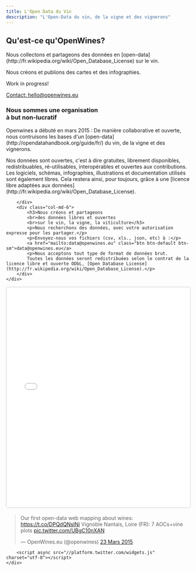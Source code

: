 ```yaml
---
title: L'Open Data du Vin
description: "L'Open-Data du vin, de la vigne et des vignerons"
---
```


<div class="row">
    <div class="col-md-offset-2 col-md-8">
        <div class="well text-center">
            <h2>Qu'est-ce qu'OpenWines?</h2>
            <p>Nous collectons et partageons des données en [open-data](http://fr.wikipedia.org/wiki/Open_Database_License) sur le vin.</p>
            <p>Nous créons et publions des cartes et des infographies.</p>
            <p class="lead">Work in progress!</p>
            <a href="mailto:hello@openwines.eu" class="btn btn-default">Contact: hello@openwines.eu</a>
        </div>
    </div>
</div>
<div class="home-bottom">
    <div class="row">
        <div class="col-md-6">
            <h3>Nous sommes une organisation<br>à but non-lucratif</h3>
            <!--<p class="lead"></p>-->
            <p>Openwines a débuté en mars 2015 :
            De manière collaborative et ouverte, nous contruisons les bases d'un [open-data](http://opendatahandbook.org/guide/fr/) du vin, de la vigne et des vignerons.</p>
            <p>Nos données sont ouvertes, c'est à dire gratuites, librement disponibles,
            redistribuables, ré-utilisables, interopérables et ouvertes aux contributions.
            Les logiciels, schémas, infographies, illustrations et documentation utilisés sont également libres.
            Cela restera ainsi, pour toujours, grâce à une [licence libre adaptées aux données](http://fr.wikipedia.org/wiki/Open_Database_License).</p>

        </div>
        <div class="col-md-6">
            <h3>Nous créons et partageons
            <br>des données libres et ouvertes
            <br>sur le vin, la vigne, la viticulture</h3>
            <p>Nous recherchons des données, avec votre autorisation expresse pour les partager.</p>
            <p>Envoyez-nous vos fichiers (csv, xls., json, etc) à :</p>
            <a href="mailto:data@openwines.eu" class="btn btn-default btn-sm">data@openwines.eu</a>
            <p>Nous acceptons tout type de format de données brut.
            Toutes les données seront redistribuées selon le contrat de la licence libre et ouverte ODbL, [Open Database License](http://fr.wikipedia.org/wiki/Open_Database_License).</p>
        </div>
    </div>
</div>

<div class="row">
    <div class="col-md-12">
        <iframe src="//www.slideshare.net/slideshow/embed_code/key/4FsHhM4tuRtoaz" width="1170" height="602" frameborder="0" marginwidth="0" marginheight="0" scrolling="no" style="border-radius:4px; border:1px solid #CCC; border-width:1px; margin-bottom:5px; max-width: 100%;" allowfullscreen> </iframe>
    </div>
    <div class="col-md-12">
        <blockquote class="twitter-tweet" lang="fr"><p>Our first open-data web mapping about wines: &#10;<a href="https://t.co/DPQdQNsINi">https://t.co/DPQdQNsINi</a>&#10;Vignoble Nantais, Loire (FR): 7 AOCs+vine plots <a href="http://t.co/UBgC10nXAN">pic.twitter.com/UBgC10nXAN</a></p>&mdash; OpenWines.eu (@openwines) <a href="https://twitter.com/openwines/status/580138795321937920">23 Mars 2015</a></blockquote>

        <script async src="//platform.twitter.com/widgets.js" charset="utf-8"></script>
    </div>

</div>

